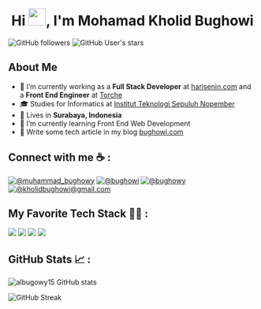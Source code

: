 <h1 align="center">Hi <img src="https://media.giphy.com/media/hvRJCLFzcasrR4ia7z/giphy.gif" width="35">, I'm Mohamad Kholid Bughowi</h1>

![GitHub followers](https://img.shields.io/github/followers/albugowy15?style=social) ![GitHub User's stars](https://img.shields.io/github/stars/albugowy15?style=social)

## About Me

- 🔭 I’m currently working as a **Full Stack Developer** at [harisenin.com](https://harisenin.com) and a **Front End Engineer** at [Torche](https://torche.app)
- 🎓 Studies for Informatics at [Institut Teknologi Sepuluh Nopember](https://its.ac.id)
- 🏡 Lives in **Surabaya, Indonesia**
- 🌱 I’m currently learning Front End Web Development
- 🏢 Write some tech article in my blog [bughowi.com](https://bughowi.com)


## Connect with me ☕ :

[![@muhammad_bughowy](https://img.icons8.com/fluency/48/000000/instagram-new.png "@muhammad_bughowy")](https://www.instagram.com/muhammad_bughowy/) [![@bughowi](https://img.icons8.com/fluency/48/000000/linkedin.png "@bughowi")](https://www.linkedin.com/in/bughowi/) [![@bughowy](https://img.icons8.com/fluency/48/000000/twitter-squared.png "@bughowy")](https://twitter.com/bughowy) [![@kholidbughowi@gmail.com](https://img.icons8.com/fluency/48/000000/apple-mail.png "@kholidbughowi@gmail.com")](kholidbughowi@gmail.com)

## My Favorite Tech Stack 🧑‍💻 :

<img src="https://img.icons8.com/color/48/000000/typescript--v1.png"/> <img src="https://img.icons8.com/fluency-systems-regular/48/null/nextjs.png"/> <img src="https://img.icons8.com/color/48/null/nodejs.png"/> <img src="https://img.icons8.com/color/48/null/tailwind_css.png"/>


## GitHub Stats 📈 :

![albugowy15 GitHub stats](https://github-readme-stats.vercel.app/api?username=albugowy15&theme=dark&count_private=true&show_icons=true)

![GitHub Streak](https://github-readme-streak-stats.herokuapp.com?user=albugowy15&theme=dark&date_format=M%20j%5B%2C%20Y%5D)

